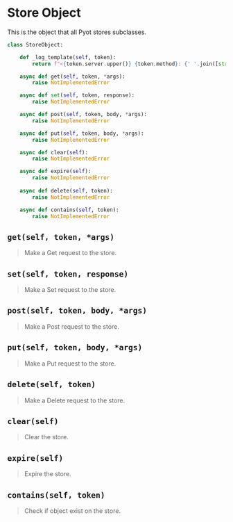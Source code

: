 # Store Object

This is the object that all Pyot stores subclasses.

```python
class StoreObject:

    def _log_template(self, token):
        return f"<{token.server.upper()} {token.method}: {' '.join([str(token.params[k]) for k in token.params])}>"

    async def get(self, token, *args):
        raise NotImplementedError

    async def set(self, token, response):
        raise NotImplementedError

    async def post(self, token, body, *args):
        raise NotImplementedError

    async def put(self, token, body, *args):
        raise NotImplementedError

    async def clear(self):
        raise NotImplementedError

    async def expire(self):
        raise NotImplementedError
    
    async def delete(self, token):
        raise NotImplementedError

    async def contains(self, token):
        raise NotImplementedError
```

## `get(self, token, *args)` <Badge text="Pyot Cache" vertical="middle" /> <Badge text="Pyot Service" vertical="middle" />
> Make a Get request to the store.

## `set(self, token, response)` <Badge text="Pyot Cache" vertical="middle" />
> Make a Set request to the store.

## `post(self, token, body, *args)` <Badge text="Pyot Service" vertical="middle" />
> Make a Post request to the store.

## `put(self, token, body, *args)` <Badge text="Pyot Service" vertical="middle" />
> Make a Put request to the store.

## `delete(self, token)` <Badge text="Pyot Cache" vertical="middle" /> <Badge text="Pyot Service" vertical="middle" />
> Make a Delete request to the store.

## `clear(self)` <Badge text="Pyot Cache" vertical="middle" />
> Clear the store.

## `expire(self)` <Badge text="Pyot Cache" vertical="middle" />
> Expire the store.

## `contains(self, token)` <Badge text="Pyot Cache" vertical="middle" />
> Check if object exist on the store.
